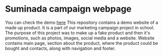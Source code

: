 # Suminada campaign webpage
You can check the demo [here](https://johannevanatku.github.io/)
This repository contains a demo website of a made up product. It is a part of our marketing campaign project in school. The purpose of this project was to make up a fake product and then it's promotions, such as photos, images, social media and a website.
Website contains main page, section about the product, where the product could be bought and contacts, along with navigation and footer.
